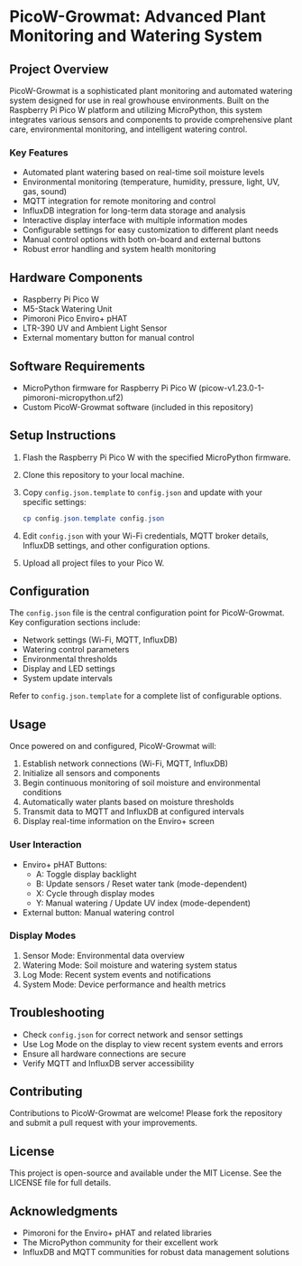 # PicoW-Growmat: Advanced Plant Monitoring and Watering System

## Project Overview

PicoW-Growmat is a sophisticated plant monitoring and automated watering system designed for use in real growhouse environments. Built on the Raspberry Pi Pico W platform and utilizing MicroPython, this system integrates various sensors and components to provide comprehensive plant care, environmental monitoring, and intelligent watering control.

### Key Features

- Automated plant watering based on real-time soil moisture levels
- Environmental monitoring (temperature, humidity, pressure, light, UV, gas, sound)
- MQTT integration for remote monitoring and control
- InfluxDB integration for long-term data storage and analysis
- Interactive display interface with multiple information modes
- Configurable settings for easy customization to different plant needs
- Manual control options with both on-board and external buttons
- Robust error handling and system health monitoring

## Hardware Components

- Raspberry Pi Pico W
- M5-Stack Watering Unit
- Pimoroni Pico Enviro+ pHAT
- LTR-390 UV and Ambient Light Sensor
- External momentary button for manual control

## Software Requirements

- MicroPython firmware for Raspberry Pi Pico W (picow-v1.23.0-1-pimoroni-micropython.uf2)
- Custom PicoW-Growmat software (included in this repository)

## Setup Instructions

1. Flash the Raspberry Pi Pico W with the specified MicroPython firmware.
2. Clone this repository to your local machine.
3. Copy `config.json.template` to `config.json` and update with your specific settings:

   ``` powershell
   cp config.json.template config.json
   ```

4. Edit `config.json` with your Wi-Fi credentials, MQTT broker details, InfluxDB settings, and other configuration options.
5. Upload all project files to your Pico W.

## Configuration

The `config.json` file is the central configuration point for PicoW-Growmat. Key configuration sections include:

- Network settings (Wi-Fi, MQTT, InfluxDB)
- Watering control parameters
- Environmental thresholds
- Display and LED settings
- System update intervals

Refer to `config.json.template` for a complete list of configurable options.

## Usage

Once powered on and configured, PicoW-Growmat will:

1. Establish network connections (Wi-Fi, MQTT, InfluxDB)
2. Initialize all sensors and components
3. Begin continuous monitoring of soil moisture and environmental conditions
4. Automatically water plants based on moisture thresholds
5. Transmit data to MQTT and InfluxDB at configured intervals
6. Display real-time information on the Enviro+ screen

### User Interaction

- Enviro+ pHAT Buttons:
  - A: Toggle display backlight
  - B: Update sensors / Reset water tank (mode-dependent)
  - X: Cycle through display modes
  - Y: Manual watering / Update UV index (mode-dependent)
- External button: Manual watering control

### Display Modes

1. Sensor Mode: Environmental data overview
2. Watering Mode: Soil moisture and watering system status
3. Log Mode: Recent system events and notifications
4. System Mode: Device performance and health metrics

## Troubleshooting

- Check `config.json` for correct network and sensor settings
- Use Log Mode on the display to view recent system events and errors
- Ensure all hardware connections are secure
- Verify MQTT and InfluxDB server accessibility

## Contributing

Contributions to PicoW-Growmat are welcome! Please fork the repository and submit a pull request with your improvements.

## License

This project is open-source and available under the MIT License. See the LICENSE file for full details.

## Acknowledgments

- Pimoroni for the Enviro+ pHAT and related libraries
- The MicroPython community for their excellent work
- InfluxDB and MQTT communities for robust data management solutions